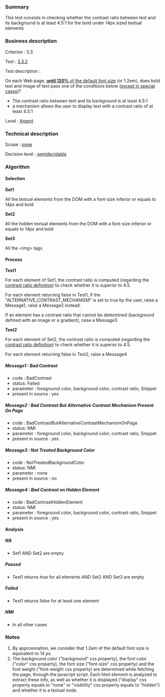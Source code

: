 ### Summary

This test consists in checking whether the contrast ratio between text
and its background is at least 4.5:1 for the bold under 14px sized
textual elements

### Business description

Criterion : 3.3

Test : [3.3.2](http://www.braillenet.org/accessibilite/referentiel-aw21-en/index.php#test-3-3-2)

Test description :

On each Web page, [**until 120%** of the default font
size](http://www.braillenet.org/accessibilite/referentiel-aw21-en/glossaire.php#mTailleCaract%C3%A8re)
(or 1.2em), does bold text and image of text pass one of the conditions
below ([except in special
cases](http://www.braillenet.org/accessibilite/referentiel-aw21-en/glossaire.php#cpCrit3- "Special cases for criterion 3.3"))?

-   The contrast ratio between text and its background is at least 4.5:1
-   a mechanism allows the user to display text with a contrast ratio of
    at least 4.5:1

Level : [Argent](/en/category/rules-design/accessiweb-11/level/argent)

### Technical description

Scope : [page](/en/category/rules-design/accessiweb-11/scope/page)

Decision level :
[semidecidable](/en/category/rules-design/accessiweb-11/decision-level/semidecidable)

### Algorithm

#### Selection

**Set1**

All the textual elements from the DOM with a font-size inferior or
equals to 14px and bold

**Set2**

All the hidden textual elements from the DOM with a font-size inferior
or equals to 14px and bold

**Set3**

All the <img\> tags

#### Process

**Test1**

For each element of Set1, the contrast ratio is computed (regarding the
[contrast ratio
definition](http://www.w3.org/TR/WCAG20/#contrast-ratiodef)) to check
whether it is superior to 4.5.

For each element returning false in Test1, if the
"ALTERNATIVE\_CONTRAST\_MECHANISM" is set to true by the user, raise a
Message1, raise a Message2 instead.

If an element has a contrast ratio that cannot be determined (background
defined with an image or a gradient), raise a Message3

**Test2**

For each element of Set2, the contrast ratio is computed (regarding the
[contrast ratio
definition](http://www.w3.org/TR/WCAG20/#contrast-ratiodef)) to check
whether it is superior to 4.5.

For each element returning false in Test2, raise a Message4

##### Message1 : Bad Contrast

-   code : BadContrast
-   status: Failed
-   parameter : foreground color, background color, contrast ratio,
    Snippet
-   present in source : yes

##### Message2 : Bad Contrast But Alternative Contrast Mechanism Present On Page

-   code : BadContrastButAlternativeContrastMechanismOnPage
-   status: NMI
-   parameter : foreground color, background color, contrast ratio,
    Snippet
-   present in source : yes

##### Message3 : Not Treated Background Color

-   code : NotTreatedBackgroundColor
-   status: NMI
-   parameter : none
-   present in source : no

##### Message4 : Bad Contrast on Hidden Element

-   code : BadContrastHiddenElement
-   status: NMI
-   parameter : foreground color, background color, contrast ratio,
    Snippet
-   present in source : yes

#### Analysis

##### NA

-   Set1 AND Set2 are empty

##### Passed

-   Test1 returns true for all elements AND Set2 AND Set3 are empty

##### Failed

-   Test1 returns false for at least one element

##### NMI

-   In all other cases

### Notes

1.  By approximation, we consider that 1.2em of the default font size is
    equivalent to 14 px.
2.  The background color ("background" css property), the font color
    ("color" css property), the font size ("font-size" css property) and
    the font weight ("font-weight css property) are determined while
    fetching the page, through the javacript script. Each html element
    is analyzed to extract these info, as well as whether it is
    displayed ("display" css property equals to "none" or "visibility"
    css property equals to "hidden") and whether it is a textual node.

